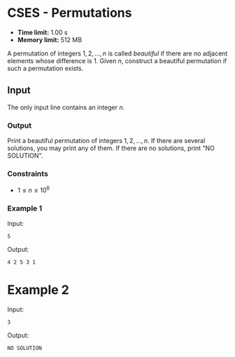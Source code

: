 # CSES \- Permutations

* **Time limit:** 1\.00 s
* **Memory limit:** 512 MB
  
  

A permutation of integers $1,2,\ldots,n$ is called *beautiful* if there are no adjacent elements whose difference is $1$. Given $n$, construct a beautiful permutation if such a permutation exists.

## Input

The only input line contains an integer $n$.

### Output

Print a beautiful permutation of integers $1,2,\ldots,n$. If there are several solutions, you may print any of them. If there are no solutions, print "NO SOLUTION".

### Constraints

* $1 \le n \le 10^6$

### Example 1

Input:

```
5

```

Output:

```
4 2 5 3 1

```

Example 2
=========

Input:

```
3

```

Output:

```
NO SOLUTION

```
